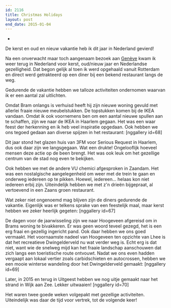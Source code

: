 ```yaml
---
id: 2116
title: Christmas Holidays
layout: post
end_date: 2015-01-04
---
```

-
De kerst en oud en nieuw vakantie heb ik dit jaar in Nederland gevierd!

Na een onverwacht maar toch aangenaam bezoek aan <a href="http://csbnw.no-ip.org:38/?p=2103" title="Genève">Genève</a> kwam ik weer terug in Nederland voor kerst, oud/nieuw jaar en Nederlandse gezelligheid. Dat begon gelijk al toen ik werd opgehaald vanuit Rotterdam en direct werd getrakteerd op een diner bij een bekend restaurant langs de weg.

Gedurende de vakantie hebben we talloze activiteiten ondernomen waarvan ik er een aantal zal uitlichten.

Omdat Bram onlangs is verhuisd heeft hij zijn nieuwe woning gevuld met allerlei fraaie nieuwe meubelstukken. De topstukken komen bij de IKEA vandaan. Omdat ik ook voornemens ben om een aantal nieuwe spullen aan te schaffen, zijn we naar de IKEA in Haarlem gegaan. Het was een waar feest der herkenning en ik heb veel inspiratie opgedaan. Ook hebben we ons tegoed gedaan aan diverse spijzen in het restaurant:
[nggallery id=68]

Dit jaar stond het glazen huis van 3FM voor Serious Request in Haarlem, dus ook daar zijn we langsgegaan. Wat een drukte! Ongelooflijk hoeveel mensen deze actie op de been brengt. Het was ook leuk om het gezellige centrum van de stad nog even te bekijken.

Ook hebben we met de andere VU chemici afgesproken in Zaandam. Het was een nostalgische aangelegenheid om weer met de trein te gaan en onderweg iedereen op te pikken. Hoewel, iedereen... helaas kon niet iedereen erbij zijn. Uiteindelijk hebben we met z'n drieën bijgepraat, al vertoevend in een Zaans groen restaurant.

Wat zeker niet ongenoemd mag blijven zijn de diners gedurende de vakantie. Eigenlijk was er telkens sprake van een feestelijk maal, maar kerst hebben we zeker heerlijk gegeten:
[nggallery id=67]

De dagen voor de jaarwisseling zijn we naar Hoogeveen afgereisd om in Brams woning te bivakkeren. Er was geen woord teveel gezegd, het is een erg fraai en gezellig ingericht pand. Ook daar hebben we ons goed vermaakt. Het voornaamste nadeel van Hoogeveen ten opzichte van Lhee is dat het recreatieve Dwingelderveld nu wat verder weg is. Echt erg is dat niet, want wie de snelweg mijd kan het fraaie landschap aanschouwen dat zich langs een toeristische route ontvouwt. Nadat we ons even hadden vergaapt aan lokaal vertier zoals carbidschieten en autocrossen, hebben we een mooie winterse wandeling door het Dwingelderveld gemaakt:
[nggallery id=69]

Later, in 2015 en terug in Uitgeest hebben we nog uitje gemaakt naar het strand in Wijk aan Zee. Lekker uitwaaien!
[nggallery id=70]

Het waren twee goede weken volgepakt met gezellige activiteiten. Uiteindelijk was daar de tijd voor vertrek, tot de volgende keer!